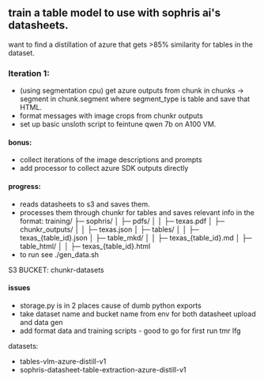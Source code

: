 ## train a table model to use with sophris ai's datasheets.

want to find a distillation of azure that gets >85% similarity for tables in the dataset.

### Iteration 1:

- (using segmentation cpu) get azure outputs from chunk in chunks -> segment in chunk.segment where segment_type is table and save that HTML. 
- format messages with image crops from chunkr outputs
- set up basic unsloth script to feintune qwen 7b on A100 VM. 

#### bonus:

- collect iterations of the image descriptions and prompts
- add processor to collect azure SDK outputs directly


#### progress:

- reads datasheets to s3 and saves them.
- processes them through chunkr for tables and saves relevant info in the format:
training/
├─ sophris/
│  ├─ pdfs/
│  │  ├─ texas.pdf
│  ├─ chunkr_outputs/
│  │  ├─ texas.json
│  ├─ tables/
│  │  ├─ texas_{table_id}.json
│  ├─ table_mkd/
│  │  ├─ texas_{table_id}.md
│  ├─ table_html/
│  │  ├─ texas_{table_id}.html
- to run see ./gen_data.sh


S3 BUCKET: chunkr-datasets

#### issues

- storage.py is in 2 places cause of dumb python exports
- take dataset name and bucket name from env for both datasheet upload and data gen
- add format data and training scripts - good to go for first run tmr lfg

datasets:
- tables-vlm-azure-distill-v1
- sophris-datasheet-table-extraction-azure-distill-v1